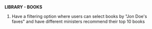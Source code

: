 **LIBRARY - BOOKS**

1. Have a filtering option where users can select books by "Jon Doe's faves" and have different ministers recommend their top 10 books
